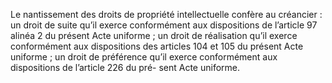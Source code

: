 Le nantissement des droits de propriété intellectuelle confère au créancier :
un droit de suite qu’il exerce conformément aux dispositions de l’article 97 alinéa 2 du
présent Acte uniforme ;
un droit de réalisation qu’il exerce conformément aux dispositions des articles 104 et 105
du présent Acte uniforme ;
un droit de préférence qu’il exerce conformément aux dispositions de l’article 226 du pré-
sent Acte uniforme.